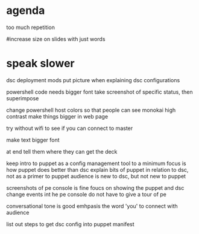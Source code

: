 # agenda
  too much repetition

#increase size on slides with just words

# speak slower

dsc deployment mods
  put picture when explaining dsc configurations

powershell code needs bigger font
take screenshot of specific status, then superimpose

change powershell host colors so that people can see
monokai high contrast
make things bigger in web page

try without wifi to see if you can connect to master

make text bigger font

at end tell them where they can get the deck

keep intro to puppet as a config management tool to a minimum
focus is how puppet does better than dsc
explain bits of puppet in relation to dsc, not as a primer to puppet
audience is new to dsc, but not new to puppet

screenshots of pe console is fine
foucs on showing the puppet and dsc change  events int he pe console
do not have to give a tour of pe

conversational tone is good
emhpasis the word 'you' to connect with audience


list out steps to get dsc config into puppet manifest
